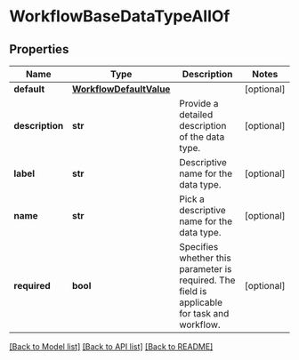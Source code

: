 # WorkflowBaseDataTypeAllOf

## Properties
Name | Type | Description | Notes
------------ | ------------- | ------------- | -------------
**default** | [**WorkflowDefaultValue**](WorkflowDefaultValue.md) |  | [optional] 
**description** | **str** | Provide a detailed description of the data type.   | [optional] 
**label** | **str** | Descriptive name for the data type.   | [optional] 
**name** | **str** | Pick a descriptive name for the data type.   | [optional] 
**required** | **bool** | Specifies whether this parameter is required. The field is applicable for task and workflow.     | [optional] 

[[Back to Model list]](../README.md#documentation-for-models) [[Back to API list]](../README.md#documentation-for-api-endpoints) [[Back to README]](../README.md)


